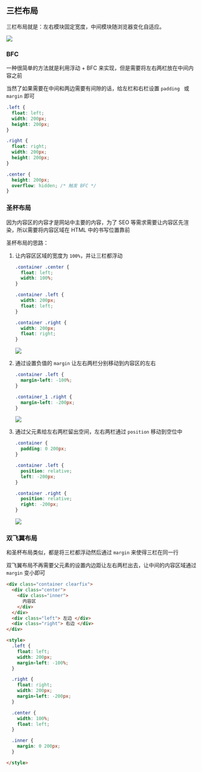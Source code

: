 ## 三栏布局

三栏布局就是：左右模块固定宽度，中间模块随浏览器变化自适应。

![](https://oss.xiefeng.tech/images/20210920072638.png)

### BFC

一种很简单的方法就是利用浮动 + BFC 来实现，但是需要将左右两栏放在中间内容之前

当然了如果需要在中间和两边需要有间隙的话，给左栏和右栏设置 `padding ` 或 `margin` 即可

```css
.left {
  float: left;
  width: 200px;
  height: 200px;
}

.right {
  float: right;
  width: 200px;
  height: 200px;
}

.center {
  height: 200px;
  overflow: hidden; /* 触发 BFC */
}
```

### 圣杯布局

因为内容区的内容才是网站中主要的内容，为了 SEO 等需求需要让内容区先渲染，所以需要将内容区域在 HTML 中的书写位置靠前

圣杯布局的思路：

1. 让内容区区域的宽度为 `100%`，并让三栏都浮动

   ```css
   .container .center {
     float: left;
     width: 100%;
   }
   
   .container .left {
     width: 200px;
     float: left;
   }
   
   .container .right {
     width: 200px;
     float: right;
   }
   ```

   ![](https://oss.xiefeng.tech/images/20210920084113.png)

2. 通过设置负值的 `margin` 让左右两栏分别移动到内容区的左右

   ```css
   .container .left {
     margin-left: -100%;
   }
   
   .container_1 .right {
     margin-left: -200px;
   }
   ```

   ![](https://oss.xiefeng.tech/images/20210920083450.png)

3. 通过父元素给左右两栏留出空间，左右两栏通过 `position` 移动到空位中

   ```css
   .container {
     padding: 0 200px;
   }
   
   .container .left {
     position: relative;
     left: -200px;
   }
   
   .container .right {
     position: relative;
     right: -200px;
   }
   ```

   ![](https://oss.xiefeng.tech/images/20210920083810.png)

### 双飞翼布局

和圣杯布局类似，都是将三栏都浮动然后通过 `margin` 来使得三栏在同一行

双飞翼布局不再需要父元素的设置内边距让左右两栏出去，让中间的内容区域通过 `margin` 变小即可

```html
<div class="container clearfix">
  <div class="center">
    <div class="inner">
      内容区
    </div>
  </div>
  <div class="left"> 左边 </div>
  <div class="right"> 右边 </div>
</div>

<style>
  .left {
    float: left;
    width: 200px;
    margin-left: -100%;
  }

  .right {
    float: right;
    width: 200px;
    margin-left: -200px;
  }

  .center {
    width: 100%;
    float: left;
  }

  .inner {
    margin: 0 200px;
  }

</style>
```


